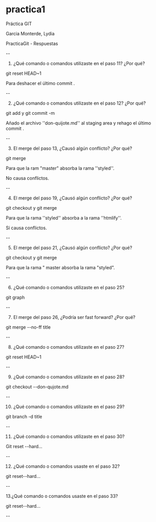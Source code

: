 # practica1
Práctica GIT

Garcia Monterde, Lydia



PracticaGit - Respuestas

--

1. ¿Qué comando o comandos utilizaste en el paso 11? ¿Por qué?

git reset HEAD~1 

Para deshacer el último commit .

--

2. ¿Qué comando o comandos utilizaste en el paso 12? ¿Por qué?

git add y git commit -m

Añado el archivo ''don-quijote.md'' al staging area y rehago el último commit .

--

3. El merge del paso 13, ¿Causó algún conflicto? ¿Por qué?

git merge

Para que la ram "master" absorba la rama  ''styled''.

No causa conflictos.

--

4. El merge del paso 19, ¿Causó algún conflicto? ¿Por qué?

git checkout y git merge

Para que la rama ''styled'' absorba a la rama ''htmlify''.

Sí causa conflictos.

--

5. El merge del paso 21, ¿Causó algún conflicto? ¿Por qué?

git checkout y git merge

Para que la rama " master absorba la rama "styled".

--

6. ¿Qué comando o comandos utilizaste en el paso 25?

git graph

--

7. El merge del paso 26, ¿Podría ser fast forward? ¿Por qué?

git merge --no-ff title

--

8. ¿Qué comando o comandos utilizaste en el paso 27?

git reset HEAD~1

--

9. ¿Qué comando o comandos utilizaste en el paso 28?

git checkout --don-qujote.md

--

10. ¿Qué comando o comandos utilizaste en el paso 29?

git branch -d title

--

11. ¿Qué comando o comandos utilizaste en el paso 30?

Git reset --hard...

--

12. ¿Qué comando o comandos usaste en el paso 32?

git reset--hard...

--

13.¿Qué comando o comandos usaste en el paso 33?

git reset--hard...

--

